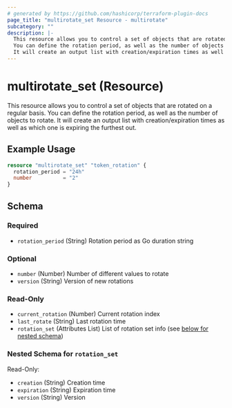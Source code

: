```yaml
---
# generated by https://github.com/hashicorp/terraform-plugin-docs
page_title: "multirotate_set Resource - multirotate"
subcategory: ""
description: |-
  This resource allows you to control a set of objects that are rotated on a regular basis.
  You can define the rotation period, as well as the number of objects to rotate.
  It will create an output list with creation/expiration times as well as which one is expiring the furthest out.
---
```


# multirotate_set (Resource)

This resource allows you to control a set of objects that are rotated on a regular basis.
You can define the rotation period, as well as the number of objects to rotate.
It will create an output list with creation/expiration times as well as which one is expiring the furthest out.

## Example Usage

```terraform
resource "multirotate_set" "token_rotation" {
  rotation_period = "24h"
  number          = "2"
}
```

<!-- schema generated by tfplugindocs -->
## Schema

### Required

- `rotation_period` (String) Rotation period as Go duration string

### Optional

- `number` (Number) Number of different values to rotate
- `version` (String) Version of new rotations

### Read-Only

- `current_rotation` (Number) Current rotation index
- `last_rotate` (String) Last rotation time
- `rotation_set` (Attributes List) List of rotation set info (see [below for nested schema](#nestedatt--rotation_set))

<a id="nestedatt--rotation_set"></a>
### Nested Schema for `rotation_set`

Read-Only:

- `creation` (String) Creation time
- `expiration` (String) Expiration time
- `version` (String) Version
